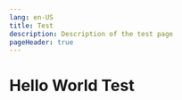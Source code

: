 ```yaml
---
lang: en-US
title: Test
description: Description of the test page
pageHeader: true
---
```


# Hello World Test
